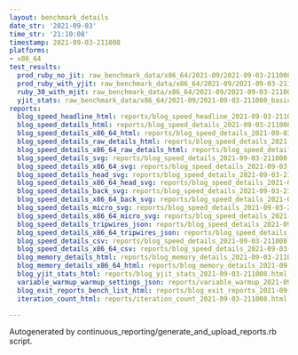 ```yaml
---
layout: benchmark_details
date_str: '2021-09-03'
time_str: '21:10:08'
timestamp: 2021-09-03-211008
platforms:
- x86_64
test_results:
  prod_ruby_no_jit: raw_benchmark_data/x86_64/2021-09/2021-09-03-211008_basic_benchmark_prod_ruby_no_jit.json
  prod_ruby_with_yjit: raw_benchmark_data/x86_64/2021-09/2021-09-03-211008_basic_benchmark_prod_ruby_with_yjit.json
  ruby_30_with_mjit: raw_benchmark_data/x86_64/2021-09/2021-09-03-211008_basic_benchmark_ruby_30_with_mjit.json
  yjit_stats: raw_benchmark_data/x86_64/2021-09/2021-09-03-211008_basic_benchmark_yjit_stats.json
reports:
  blog_speed_headline_html: reports/blog_speed_headline_2021-09-03-211008.html
  blog_speed_details_html: reports/blog_speed_details_2021-09-03-211008.html
  blog_speed_details_x86_64_html: reports/blog_speed_details_2021-09-03-211008.x86_64.html
  blog_speed_details_raw_details_html: reports/blog_speed_details_2021-09-03-211008.raw_details.html
  blog_speed_details_x86_64_raw_details_html: reports/blog_speed_details_2021-09-03-211008.x86_64.raw_details.html
  blog_speed_details_svg: reports/blog_speed_details_2021-09-03-211008.svg
  blog_speed_details_x86_64_svg: reports/blog_speed_details_2021-09-03-211008.x86_64.svg
  blog_speed_details_head_svg: reports/blog_speed_details_2021-09-03-211008.head.svg
  blog_speed_details_x86_64_head_svg: reports/blog_speed_details_2021-09-03-211008.x86_64.head.svg
  blog_speed_details_back_svg: reports/blog_speed_details_2021-09-03-211008.back.svg
  blog_speed_details_x86_64_back_svg: reports/blog_speed_details_2021-09-03-211008.x86_64.back.svg
  blog_speed_details_micro_svg: reports/blog_speed_details_2021-09-03-211008.micro.svg
  blog_speed_details_x86_64_micro_svg: reports/blog_speed_details_2021-09-03-211008.x86_64.micro.svg
  blog_speed_details_tripwires_json: reports/blog_speed_details_2021-09-03-211008.tripwires.json
  blog_speed_details_x86_64_tripwires_json: reports/blog_speed_details_2021-09-03-211008.x86_64.tripwires.json
  blog_speed_details_csv: reports/blog_speed_details_2021-09-03-211008.csv
  blog_speed_details_x86_64_csv: reports/blog_speed_details_2021-09-03-211008.x86_64.csv
  blog_memory_details_html: reports/blog_memory_details_2021-09-03-211008.html
  blog_memory_details_x86_64_html: reports/blog_memory_details_2021-09-03-211008.x86_64.html
  blog_yjit_stats_html: reports/blog_yjit_stats_2021-09-03-211008.html
  variable_warmup_warmup_settings_json: reports/variable_warmup_2021-09-03-211008.warmup_settings.json
  blog_exit_reports_bench_list_html: reports/blog_exit_reports_2021-09-03-211008.bench_list.html
  iteration_count_html: reports/iteration_count_2021-09-03-211008.html

---
```

Autogenerated by continuous_reporting/generate_and_upload_reports.rb script.

